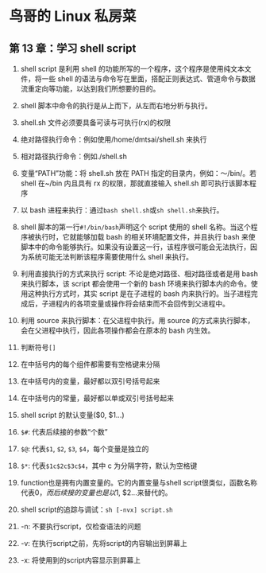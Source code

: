 # 鸟哥的 Linux 私房菜

## 第 13 章：学习 shell script

1. shell script 是利用 shell 的功能所写的一个程序，这个程序是使用纯文本文件，将一些 shell 的语法与命令写在里面，搭配正则表达式、管道命令与数据流重定向等功能，以达到我们所想要的目的。
2. shell 脚本中命令的执行是从上而下，从左而右地分析与执行。
3. shell.sh 文件必须要具备可读与可执行(rx)的权限
4. 绝对路径执行命令：例如使用/home/dmtsai/shell.sh 来执行
5. 相对路径执行命令：例如./shell.sh
6. 变量“PATH”功能：将 shell.sh 放在 PATH 指定的目录内，例如：～/bin/。若 shell 在~/bin 内且具有 rx 的权限，那就直接输入 shell.sh 即可执行该脚本程序
7. 以 bash 进程来执行：通过`bash shell.sh`或`sh shell.sh`来执行。
8. shell 脚本的第一行`#!/bin/bash`声明这个 script 使用的 shell 名称。当这个程序被执行时，它就能够加载 bash 的相关环境配置文件，并且执行 bash 来使脚本中的命令能够执行。如果没有设置这一行，该程序很可能会无法执行，因为系统可能无法判断该程序需要使用什么 shell 来执行。
9. 利用直接执行的方式来执行 script: 不论是绝对路径、相对路径或者是用 bash 来执行脚本，该 script 都会使用一个新的 bash 环境来执行脚本内的命令。使用这种执行方式时，其实 script 是在子进程的 bash 内来执行的。当子进程完成后，子进程内的各项变量或操作将会结束而不会回传到父进程中。
10. 利用 source 来执行脚本：在父进程中执行。用 source 的方式来执行脚本，会在父进程中执行，因此各项操作都会在原本的 bash 内生效。
11. 判断符号`[]`
  1. 在中括号内的每个组件都需要有空格键来分隔
  2. 在中括号内的变量，最好都以双引号括号起来
  3. 在中括号内的常量，最好都以单或双引号括号起来

12. shell script 的默认变量($0, $1...)
  4. `$#`: 代表后续接的参数“个数”
  5. `$@`: 代表`$1`, `$2`, `$3`, `$4`，每个变量是独立的
  6. `$*`: 代表`$1c$2c$3c$4`，其中 c 为分隔字符，默认为空格键

13. function也是拥有内置变量的。它的内置变量与shell script很类似，函数名称代表$0，而后续接的变量也是以$1, $2...来替代的。
14. shell script的追踪与调试：`sh [-nvx] script.sh`
  7. -n: 不要执行script，仅检查语法的问题
  8. -v: 在执行script之前，先将script的内容输出到屏幕上
  9. -x: 将使用到的script内容显示到屏幕上
